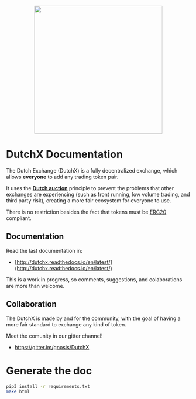 <p align="center">
  <img width="350px" src="http://dutchx.readthedocs.io/en/latest/_static/DutchX-logo_blue.svg" />
</p>

# DutchX Documentation
The Dutch Exchange (DutchX) is a fully decentralized exchange, which allows 
**everyone** to add any trading token pair.

It uses the **[Dutch auction](https://en.wikipedia.org/wiki/Dutch_auction)** 
principle to prevent the problems that other exchanges are experiencing (such
as front running, low volume trading, and third party risk), creating a more fair ecosystem for everyone to use.

There is no restriction besides the fact that tokens must be 
[ERC20](https://github.com/ethereum/EIPs/blob/master/EIPS/eip-20.md) compliant.

## Documentation
Read the last documentation in:
* [http://dutchx.readthedocs.io/en/latest/](http://dutchx.readthedocs.io/en/latest/)

This is a work in progress, so comments, suggestions, and colaborations are more than 
welcome.

## Collaboration
The DutchX is made by and for the community, with the goal of having a more fair standard
to exchange any kind of token.

Meet the comunity in our gitter channel!
* https://gitter.im/gnosis/DutchX

# Generate the doc
```bash
pip3 install -r requirements.txt
make html
```
